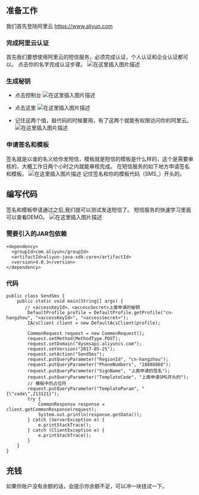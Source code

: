 ## 准备工作
我们首先登陆阿里云 https://www.aliyun.com
###  完成阿里云认证
首先我们要想使用阿里云的短信服务，必须完成认证，个人认证和企业认证都可以。
点击你的名字完成认证步骤。
![在这里插入图片描述](https://img-blog.csdnimg.cn/2019080809242838.png?x-oss-process=image/watermark,type_ZmFuZ3poZW5naGVpdGk,shadow_10,text_aHR0cHM6Ly9ibG9nLmNzZG4ubmV0L3FxXzM2OTI5MzYx,size_16,color_FFFFFF,t_70)
###  生成秘钥

 - 点击控制台
![在这里插入图片描述](https://img-blog.csdnimg.cn/20190808092648425.png?x-oss-process=image/watermark,type_ZmFuZ3poZW5naGVpdGk,shadow_10,text_aHR0cHM6Ly9ibG9nLmNzZG4ubmV0L3FxXzM2OTI5MzYx,size_16,color_FFFFFF,t_70)
 - 点击这里
 ![在这里插入图片描述](https://img-blog.csdnimg.cn/20190808092725755.png)
 
 - 记住这两个值，敲代码的时候要用，有了这两个就能有权限访问你的阿里云。
 ![在这里插入图片描述](https://img-blog.csdnimg.cn/2019080809280368.png?x-oss-process=image/watermark,type_ZmFuZ3poZW5naGVpdGk,shadow_10,text_aHR0cHM6Ly9ibG9nLmNzZG4ubmV0L3FxXzM2OTI5MzYx,size_16,color_FFFFFF,t_70)
###  申请签名和模板
签名就是以谁的名义给你发短信，模板就是短信的模板是什么样的，这个是需要审核的，大概工作日两个小时之内就能审核完成。
在短信服务的如下地方申请签名和模板。
![在这里插入图片描述](https://img-blog.csdnimg.cn/20190808093020911.png?x-oss-process=image/watermark,type_ZmFuZ3poZW5naGVpdGk,shadow_10,text_aHR0cHM6Ly9ibG9nLmNzZG4ubmV0L3FxXzM2OTI5MzYx,size_16,color_FFFFFF,t_70)
记住签名和你的模板代码（SMS_）开头的。
##  编写代码
签名和模板申请通过之后,我们就可以测试发送短信了。
短信服务的快速学习里面可以查看DEMO。
![在这里插入图片描述](https://img-blog.csdnimg.cn/20190808093247784.png?x-oss-process=image/watermark,type_ZmFuZ3poZW5naGVpdGk,shadow_10,text_aHR0cHM6Ly9ibG9nLmNzZG4ubmV0L3FxXzM2OTI5MzYx,size_16,color_FFFFFF,t_70)
###  需要引入的JAR包依赖

    <dependency>
      <groupId>com.aliyun</groupId>
      <artifactId>aliyun-java-sdk-core</artifactId>
      <version>4.0.3</version>
    </dependency>

###  代码

```
public class SendSms {
    public static void main(String[] args) {
       // <accessKeyId>、<accessSecret>上面申请的秘钥
        DefaultProfile profile = DefaultProfile.getProfile("cn-hangzhou", "<accessKeyId>", "<accessSecret>");
        IAcsClient client = new DefaultAcsClient(profile);

        CommonRequest request = new CommonRequest();
        request.setMethod(MethodType.POST);
        request.setDomain("dysmsapi.aliyuncs.com");
        request.setVersion("2017-05-25");
        request.setAction("SendSms");
        request.putQueryParameter("RegionId", "cn-hangzhou");
        request.putQueryParameter("PhoneNumbers", "18888888");
        request.putQueryParameter("SignName", "上面申请的签名");
        request.putQueryParameter("TemplateCode", "上面申请SMS开头的");
        // 模板中的占位符
        request.putQueryParameter("TemplateParam", "{\"code\",213121}");
        try {
            CommonResponse response = client.getCommonResponse(request);
            System.out.println(response.getData());
        } catch (ServerException e) {
            e.printStackTrace();
        } catch (ClientException e) {
            e.printStackTrace();
        }
    }
}
```
##  充钱
如果你账户没有余额的话，会提示你余额不足，可以冲一块钱试一下。
